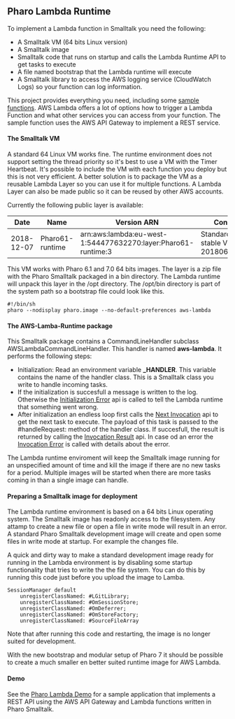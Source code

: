 ## Pharo Lambda Runtime

To implement a Lambda function in Smalltalk you need the following:

- A Smalltalk VM (64 bits Linux version)
- A Smalltalk image
- Smalltalk code that runs on startup and calls the Lambda Runtime API to get tasks to execute
- A file named bootstrap that the Lambda runtime will execute
- A Smalltalk library to access the AWS logging service (CloudWatch Logs) so your function can log information.

This project provides everything you need, including some [sample functions](pharo-lambda-demo.md).
AWS Lambda offers a lot of options how to trigger a Lambda Function and what other services you 
can access from your function. The sample function uses the AWS API Gateway to implement
a REST service.

#### The Smalltalk VM

A standard 64 Linux VM works fine. The runtime environment does not support setting the thread priority so it's
best to use a VM with the Timer Heartbeat. It's possible to include the VM with each function you deploy but 
this is not very efficient. A better solution is to package the VM as a reusable Lambda Layer so you can use 
it for multiple functions. A Lambda Layer can also be made public so it can be reused by other AWS accounts.

Currently the following public layer is available:

| Date | Name | Version ARN | Contents |
| --- | --- | --- | --- |
| 2018-12-07 | Pharo61-runtime | arn:aws:lambda:eu-west-1:544477632270:layer:Pharo61-runtime:3 | Standard Pharo stable VM (5.0-201806281256) |

This VM works with Pharo 6.1 and 7.0 64 bits images. The layer is a zip file with the Pharo Smalltalk packaged
in a bin directory. The Lambda runtime will unpack this layer in the /opt directory. The /opt/bin directory
is part of the system path so a bootstrap file could look like this.

```
#!/bin/sh
pharo --nodisplay pharo.image --no-default-preferences aws-lambda
```  

#### The AWS-Lamba-Runtime package

This Smalltalk package contains a CommandLineHandler subclass AWSLambdaCommandLineHandler. This handler
is named **aws-lambda**. It performs the following steps:

- Initialization: Read an environment variable **_HANDLER**. This variable contains the name of the
handler class. This is a Smalltalk class you write to handle incoming tasks.
- If the initialization is succesfull a message is written to the log. Otherwise the 
[Initialization Error](https://docs.aws.amazon.com/lambda/latest/dg/runtimes-api.html#runtimes-api-initerror)
api is called to tell the Lambda runtime that something went wrong.
- After initialization an endless loop first calls the 
[Next Invocation](https://docs.aws.amazon.com/lambda/latest/dg/runtimes-api.html#runtimes-api-next) api
to get the next task to execute. The payload of this task is passed to the #handleRequest: method 
of the handler class. If succesfull, the result is returned by calling the [Invocation Result](https://docs.aws.amazon.com/lambda/latest/dg/runtimes-api.html#runtimes-api-response)
api. In case od an error the [Invocation Error](https://docs.aws.amazon.com/lambda/latest/dg/runtimes-api.html#runtimes-api-invokeerror)
is called with details about the error.

The Lambda runtime enviroment will keep the Smalltalk image running for an unspecified amount of time and
kill the image if there are no new tasks for a period. Multiple images will be started when there are
more tasks coming in than a single image can handle.

#### Preparing a Smalltalk image for deployment

The Lambda runtime environment is based on a 64 bits Linux operating system. The Smalltalk image has readonly
access to the filesystem. Any attamp to create a new file or open a file in write mode will result in an error.
A standard Pharo Smalltalk development image will create and open some files in write mode at startup.
For example the changes file. 

A quick and dirty way to make a standard development image ready for running in the Lambda environment is by disabling 
some startup functionality that tries to write the the file system. You can do this by running this code just before 
you upload the image to Lamba. 

```smalltalk
SessionManager default
	unregisterClassNamed: #LGitLibrary;
	unregisterClassNamed: #OmSessionStore;
	unregisterClassNamed: #OmDeferrer;
	unregisterClassNamed: #OmStoreFactory;
	unregisterClassNamed: #SourceFileArray
```

Note that after running this code and restarting, the image is no longer suited for development.
 
With the new bootstrap and modular setup of Pharo 7 it should be possible to create a much smaller en better 
suited runtime image for AWS Lambda.

#### Demo

See the [Pharo Lambda Demo](pharo-lambda-demo.md) for a sample application that implements a REST API using the 
AWS API Gateway and Lambda functions written in Pharo Smalltalk.
